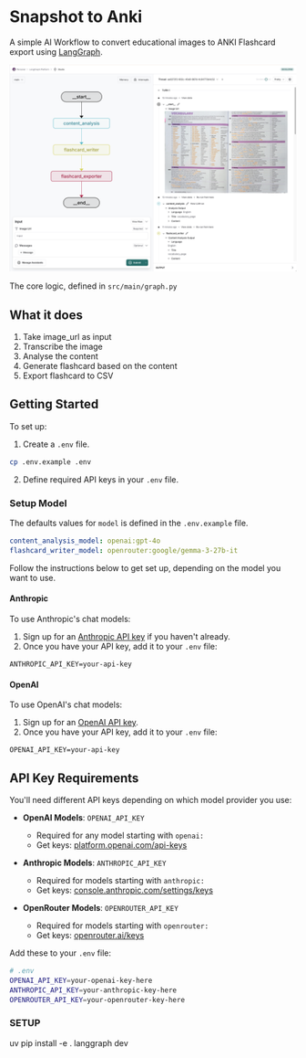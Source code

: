 # Snapshot to Anki

A simple AI Workflow to convert educational images to ANKI Flashcard export using [LangGraph](https://github.com/langchain-ai/langgraph).

![Graph view in LangGraph studio UI](./static/node-graph.png)

The core logic, defined in `src/main/graph.py`

## What it does
1. Take image_url as input
2. Transcribe the image
3. Analyse the content
4. Generate flashcard based on the content
5. Export flashcard to CSV

## Getting Started

To set up:

1. Create a `.env` file.

```bash
cp .env.example .env
```

2. Define required API keys in your `.env` file.

<!--
Setup instruction auto-generated by `langgraph template lock`. DO NOT EDIT MANUALLY.
-->

### Setup Model

The defaults values for `model` is defined in the `.env.example` file.

```yaml
content_analysis_model: openai:gpt-4o
flashcard_writer_model: openrouter:google/gemma-3-27b-it
```

Follow the instructions below to get set up, depending on the model you want to use.

#### Anthropic

To use Anthropic's chat models:

1. Sign up for an [Anthropic API key](https://console.anthropic.com/) if you haven't already.
2. Once you have your API key, add it to your `.env` file:

```
ANTHROPIC_API_KEY=your-api-key
```
#### OpenAI

To use OpenAI's chat models:

1. Sign up for an [OpenAI API key](https://platform.openai.com/signup).
2. Once you have your API key, add it to your `.env` file:
```
OPENAI_API_KEY=your-api-key
```

## API Key Requirements

You'll need different API keys depending on which model provider you use:

- **OpenAI Models**: `OPENAI_API_KEY`
  - Required for any model starting with `openai:`
  - Get keys: [platform.openai.com/api-keys](https://platform.openai.com/api-keys)

- **Anthropic Models**: `ANTHROPIC_API_KEY`  
  - Required for models starting with `anthropic:`  
  - Get keys: [console.anthropic.com/settings/keys](https://console.anthropic.com/settings/keys)

- **OpenRouter Models**: `OPENROUTER_API_KEY`
  - Required for models starting with `openrouter:`
  - Get keys: [openrouter.ai/keys](https://openrouter.ai/keys)

Add these to your `.env` file:
```bash
# .env
OPENAI_API_KEY=your-openai-key-here
ANTHROPIC_API_KEY=your-anthropic-key-here
OPENROUTER_API_KEY=your-openrouter-key-here
```





<!--
End setup instructions
-->

<!--
Configuration auto-generated by `langgraph template lock`. DO NOT EDIT MANUALLY.
{
  "config_schemas": {
    "agent": {
      "type": "object",
      "properties": {
        "model": {
          "type": "string",
          "default": "anthropic/claude-3-5-sonnet-20240620",
          "description": "The name of the language model to use for the agent's main interactions. Should be in the form: provider/model-name.",
          "environment": [
            {
              "value": "anthropic/claude-1.2",
              "variables": "ANTHROPIC_API_KEY"
            },
            {
              "value": "anthropic/claude-2.0",
              "variables": "ANTHROPIC_API_KEY"
            },
            {
              "value": "anthropic/claude-2.1",
              "variables": "ANTHROPIC_API_KEY"
            },
            {
              "value": "anthropic/claude-3-5-sonnet-20240620",
              "variables": "ANTHROPIC_API_KEY"
            },
            {
              "value": "anthropic/claude-3-haiku-20240307",
              "variables": "ANTHROPIC_API_KEY"
            },
            {
              "value": "anthropic/claude-3-opus-20240229",
              "variables": "ANTHROPIC_API_KEY"
            },
            {
              "value": "anthropic/claude-3-sonnet-20240229",
              "variables": "ANTHROPIC_API_KEY"
            },
            {
              "value": "anthropic/claude-instant-1.2",
              "variables": "ANTHROPIC_API_KEY"
            },
            {
              "value": "openai/gpt-3.5-turbo",
              "variables": "OPENAI_API_KEY"
            },
            {
              "value": "openai/gpt-3.5-turbo-0125",
              "variables": "OPENAI_API_KEY"
            },
            {
              "value": "openai/gpt-3.5-turbo-0301",
              "variables": "OPENAI_API_KEY"
            },
            {
              "value": "openai/gpt-3.5-turbo-0613",
              "variables": "OPENAI_API_KEY"
            },
            {
              "value": "openai/gpt-3.5-turbo-1106",
              "variables": "OPENAI_API_KEY"
            },
            {
              "value": "openai/gpt-3.5-turbo-16k",
              "variables": "OPENAI_API_KEY"
            },
            {
              "value": "openai/gpt-3.5-turbo-16k-0613",
              "variables": "OPENAI_API_KEY"
            },
            {
              "value": "openai/gpt-4",
              "variables": "OPENAI_API_KEY"
            },
            {
              "value": "openai/gpt-4-0125-preview",
              "variables": "OPENAI_API_KEY"
            },
            {
              "value": "openai/gpt-4-0314",
              "variables": "OPENAI_API_KEY"
            },
            {
              "value": "openai/gpt-4-0613",
              "variables": "OPENAI_API_KEY"
            },
            {
              "value": "openai/gpt-4-1106-preview",
              "variables": "OPENAI_API_KEY"
            },
            {
              "value": "openai/gpt-4-32k",
              "variables": "OPENAI_API_KEY"
            },
            {
              "value": "openai/gpt-4-32k-0314",
              "variables": "OPENAI_API_KEY"
            },
            {
              "value": "openai/gpt-4-32k-0613",
              "variables": "OPENAI_API_KEY"
            },
            {
              "value": "openai/gpt-4-turbo",
              "variables": "OPENAI_API_KEY"
            },
            {
              "value": "openai/gpt-4-turbo-preview",
              "variables": "OPENAI_API_KEY"
            },
            {
              "value": "openai/gpt-4-vision-preview",
              "variables": "OPENAI_API_KEY"
            },
            {
              "value": "openai/gpt-4o",
              "variables": "OPENAI_API_KEY"
            },
            {
              "value": "openai/gpt-4o-mini",
              "variables": "OPENAI_API_KEY"
            }
          ]
        }
      },
      "environment": [
        "TAVILY_API_KEY"
      ]
    }
  }
}
-->


### SETUP
uv pip install -e .
langgraph dev